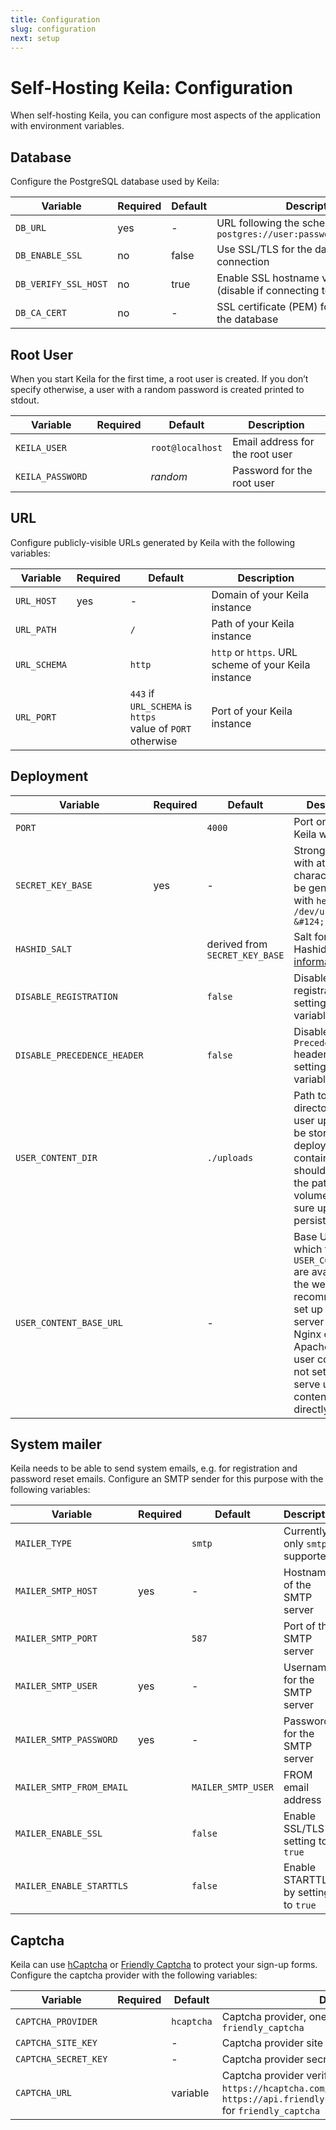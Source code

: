 ```yaml
---
title: Configuration
slug: configuration
next: setup
---
```


# Self-Hosting Keila: Configuration

When self-hosting Keila, you can configure most aspects of the application with
environment variables.

## Database

Configure the PostgreSQL database used by Keila:

| Variable        | Required | Default | Description                                                       |
| --------------- | -------- | ------- | ----------------------------------------------------------------- |
| `DB_URL`        | yes      | -       | URL following the schema `postgres://user:password@host/database`  |
| `DB_ENABLE_SSL` | no       | false   | Use SSL/TLS for the database connection                           |
| `DB_VERIFY_SSL_HOST` | no  | true    | Enable SSL hostname verification (disable if connecting to an IP directly) |
| `DB_CA_CERT`     | no       | -       | SSL certificate (PEM) for connecting to the database |

## Root User

When you start Keila for the first time, a root user is created. If you don’t
specify otherwise, a user with a random password is created printed to
stdout.

| Variable         | Required | Default          | Description                     |
| ---------------- | -------- | ---------------- | ------------------------------- |
| `KEILA_USER`     |          | `root@localhost` | Email address for the root user |
| `KEILA_PASSWORD` |          | _random_         | Password for the root user      |

## URL

Configure publicly-visible URLs generated by Keila with the following variables:

| Variable     | Required | Default                                                       | Description                                          |
| ------------ | -------- | ------------------------------------------------------------- | ---------------------------------------------------- |
| `URL_HOST`   | yes      | -                                                             | Domain of your Keila instance                        |
| `URL_PATH`   |          | `/`                                                           | Path of your Keila instance                          |
| `URL_SCHEMA` |          | `http`                                                        | `http` or `https`. URL scheme of your Keila instance |
| `URL_PORT`   |          | `443` if `URL_SCHEMA` is `https`<br>value of `PORT` otherwise | Port of your Keila instance                          |

## Deployment

| Variable                    | Required | Default                        | Description                                                                                                                                                                                                                    |
| --------------------------- | -------- | ------------------------------ | ------------------------------------------------------------------------------------------------------------------------------------------------------------------------------------------------------------------------------ |
| `PORT`                      |          | `4000`                         | Port on which Keila will listen                                                                                                                                                                                                |
| `SECRET_KEY_BASE`           | yes      | -                              | Strong secret with at least 64 characters. Can be generated with `head -c 48 /dev/urandom &#124; base64`                                                                                                                       |
| `HASHID_SALT`               |          | derived from `SECRET_KEY_BASE` | Salt for creating Hashids. [More information](https://hashids.org/)                                                                                                                                                            |
| `DISABLE_REGISTRATION`      |          | `false`                        | Disable user registration by setting this variable to `true`                                                                                                                                                                   |
| `DISABLE_PRECEDENCE_HEADER` |          | `false`                        | Disable the `Precedence: Bulk` header by settings this variable to `true`                                                                                                                                                      |
| `USER_CONTENT_DIR`          |          | `./uploads`                    | Path to a directory where user uploads will be stored. When deploying using containers, this should point to the path of a volume to make sure uploads are persisted.                                                          |
| `USER_CONTENT_BASE_URL`     |          | -                              | Base URL at which files in `USER_CONTENT_DIR` are available on the web. It’s recommended to set up a separate server (such as Nginx or Apache) to serve user content. If not set, Keila wil serve user content files directly. |

## System mailer

Keila needs to be able to send system emails, e.g. for registration and password
reset emails. Configure an SMTP sender for this purpose with the following
variables:

| Variable                 | Required | Default            | Description                        |
| ------------------------ | -------- | ------------------ | ---------------------------------- |
| `MAILER_TYPE`            |          | `smtp`             | Currently only `smtp` is supported |
| `MAILER_SMTP_HOST`       | yes      | -                  | Hostname of the SMTP server        |
| `MAILER_SMTP_PORT`       |          | `587`              | Port of the SMTP server            |
| `MAILER_SMTP_USER`       | yes      | -                  | Username for the SMTP server       |
| `MAILER_SMTP_PASSWORD`   | yes      | -                  | Password for the SMTP server       |
| `MAILER_SMTP_FROM_EMAIL` |          | `MAILER_SMTP_USER` | FROM email address                 |
| `MAILER_ENABLE_SSL`      |          | `false`            | Enable SSL/TLS by setting to `true`|
| `MAILER_ENABLE_STARTTLS` |          | `false`            | Enable STARTTLS by setting to `true`|

## Captcha

Keila can use [hCaptcha](https://www.hcaptcha.com/) or [Friendly Captcha](https://friendlycaptcha.com/) to protect your
sign-up forms. Configure the captcha provider with the following variables:

| Variable             | Required | Default    | Description                                                                                                                                                                    |
| -------------------- | -------- | ---------- | ------------------------------------------------------------------------------------------------------------------------------------------------------------------------------ |
| `CAPTCHA_PROVIDER`   |          | `hcaptcha` | Captcha provider, one of `hcaptcha` or `friendly_captcha`                                                                                                                      |
| `CAPTCHA_SITE_KEY`   |          | -          | Captcha provider site key                                                                                                                                                      |
| `CAPTCHA_SECRET_KEY` |          | -          | Captcha provider secret key                                                                                                                                                    |
| `CAPTCHA_URL`        |          | variable   | Captcha provider verification URL, defaults to `https://hcaptcha.com/siteverify` for `hcaptcha` and `https://api.friendlycaptcha.com/api/v1/siteverify` for `friendly_captcha` |
